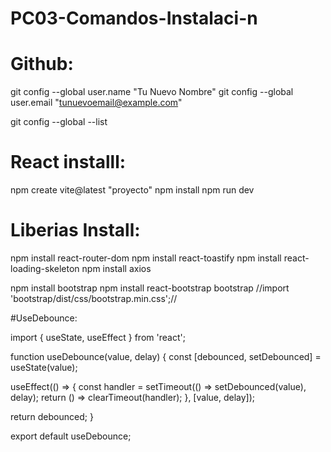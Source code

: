 # PC03-Comandos-Instalaci-n

# Github:

git config --global user.name "Tu Nuevo Nombre"
git config --global user.email "tunuevoemail@example.com"

git config --global --list


# React installl:

npm create vite@latest "proyecto"
npm install
npm run dev

# Liberias Install:

npm install react-router-dom
npm install react-toastify
npm install react-loading-skeleton
npm install axios

npm install bootstrap
npm install react-bootstrap bootstrap
//import 'bootstrap/dist/css/bootstrap.min.css';//


#UseDebounce:

import { useState, useEffect } from 'react';

function useDebounce(value, delay) {
  const [debounced, setDebounced] = useState(value);

  useEffect(() => {
    const handler = setTimeout(() => setDebounced(value), delay);
    return () => clearTimeout(handler);
  }, [value, delay]);

  return debounced;
}

export default useDebounce;

